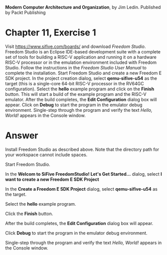 __Modern Computer Architecture and Organization__, by Jim Ledin. Published by Packt Publishing
# Chapter 11, Exercise 1

Visit https://www.sifive.com/boards/ and download *Freedom Studio*. Freedom Studio is an Eclipse IDE-based development suite with a complete set of tools for building a RISC-V application and running it on a hardware RISC-V processor or in the emulation environment included with Freedom Studio. Follow the instructions in the *Freedom Studio User Manual* to complete the installation. Start Freedom Studio and create a new Freedom E SDK project. In the project creation dialog, select **qemu-sifive-u54** as the target (this is a single-core 64-bit RISC-V processor in the RV64GC configuration). Select the **hello** example program and click on the **Finish** button. This will start a build of the example program and the RISC-V emulator. After the build completes, the **Edit Configuration** dialog box will appear. Click on **Debug** to start the program in the emulator debug environment. Single-step through the program and verify the text *Hello, World!* appears in the Console window.


# Answer
Install Freedom Studio as described above. Note that the directory path for your workspace cannot include spaces.

Start Freedom Studio.

In the **Welcom to SiFive FreedomStudio! Let's Get Started...** dialog, select **I want to create a new Freedom E SDK Project**

In the **Create a Freedom E SDK Project** dialog, select **qemu-sifive-u54** as the target.

Select the **hello** example program.

Click the **Finish** button.

After the build completes, the **Edit Configuration** dialog box will appear.

Click **Debug** to start the program in the emulator debug environment.

Single-step through the program and verify the text *Hello, World!* appears in the Console window.